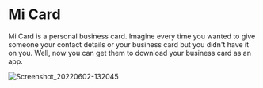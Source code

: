 
# Mi Card

Mi Card is a personal business card. Imagine every time you wanted to give someone your contact details or your business card but you didn't have it on you. Well, now you can get them to download your business card as an app.

![Screenshot_20220602-132045](https://user-images.githubusercontent.com/106452155/171581599-5569d22a-5cc7-4ce3-80ca-de1d34622006.jpg)
